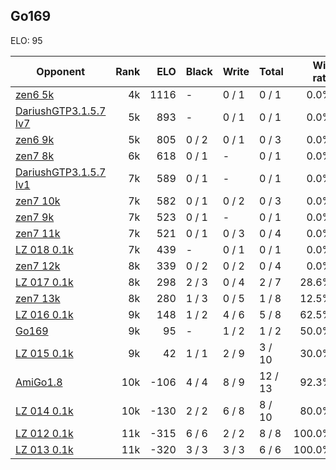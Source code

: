 ## Go169 ##

ELO: 95

Opponent | Rank | ELO | Black | Write | Total | Win rate
---------|-----:|----:|-------|-------|-------|-------:
[zen6 5k](zen6%205k.md) | 4k | 1116 | - | 0 / 1 | 0 / 1 | 0.0%
[DariushGTP3.1.5.7 lv7](DariushGTP3.1.5.7%20lv7.md) | 5k | 893 | - | 0 / 1 | 0 / 1 | 0.0%
[zen6 9k](zen6%209k.md) | 5k | 805 | 0 / 2 | 0 / 1 | 0 / 3 | 0.0%
[zen7 8k](zen7%208k.md) | 6k | 618 | 0 / 1 | - | 0 / 1 | 0.0%
[DariushGTP3.1.5.7 lv1](DariushGTP3.1.5.7%20lv1.md) | 7k | 589 | 0 / 1 | - | 0 / 1 | 0.0%
[zen7 10k](zen7%2010k.md) | 7k | 582 | 0 / 1 | 0 / 2 | 0 / 3 | 0.0%
[zen7 9k](zen7%209k.md) | 7k | 523 | 0 / 1 | - | 0 / 1 | 0.0%
[zen7 11k](zen7%2011k.md) | 7k | 521 | 0 / 1 | 0 / 3 | 0 / 4 | 0.0%
[LZ 018 0.1k](LZ%20018%200.1k.md) | 7k | 439 | - | 0 / 1 | 0 / 1 | 0.0%
[zen7 12k](zen7%2012k.md) | 8k | 339 | 0 / 2 | 0 / 2 | 0 / 4 | 0.0%
[LZ 017 0.1k](LZ%20017%200.1k.md) | 8k | 298 | 2 / 3 | 0 / 4 | 2 / 7 | 28.6%
[zen7 13k](zen7%2013k.md) | 8k | 280 | 1 / 3 | 0 / 5 | 1 / 8 | 12.5%
[LZ 016 0.1k](LZ%20016%200.1k.md) | 9k | 148 | 1 / 2 | 4 / 6 | 5 / 8 | 62.5%
[Go169](Go169.md) | 9k | 95 | - | 1 / 2 | 1 / 2 | 50.0%
[LZ 015 0.1k](LZ%20015%200.1k.md) | 9k | 42 | 1 / 1 | 2 / 9 | 3 / 10 | 30.0%
[AmiGo1.8](AmiGo1.8.md) | 10k | -106 | 4 / 4 | 8 / 9 | 12 / 13 | 92.3%
[LZ 014 0.1k](LZ%20014%200.1k.md) | 10k | -130 | 2 / 2 | 6 / 8 | 8 / 10 | 80.0%
[LZ 012 0.1k](LZ%20012%200.1k.md) | 11k | -315 | 6 / 6 | 2 / 2 | 8 / 8 | 100.0%
[LZ 013 0.1k](LZ%20013%200.1k.md) | 11k | -320 | 3 / 3 | 3 / 3 | 6 / 6 | 100.0%
